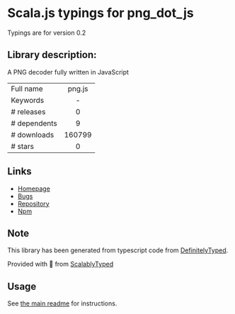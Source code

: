 
# Scala.js typings for png_dot_js

Typings are for version 0.2

## Library description:
A PNG decoder fully written in JavaScript

|                    |                 |
| ------------------ | :-------------: |
| Full name          | png.js |
| Keywords           | - |
| # releases         | 0 |
| # dependents       | 9 |
| # downloads        | 160799 |
| # stars            | 0 |

## Links
- [Homepage](https://github.com/arian/pngjs)
- [Bugs](https://github.com/arian/pngjs/issues)
- [Repository](https://github.com/arian/pngjs)
- [Npm](https://www.npmjs.com/package/png.js)
    


## Note
This library has been generated from typescript code from [DefinitelyTyped](https://definitelytyped.org).

Provided with :purple_heart: from [ScalablyTyped](https://github.com/oyvindberg/ScalablyTyped)

## Usage
See [the main readme](../../readme.md) for instructions.


